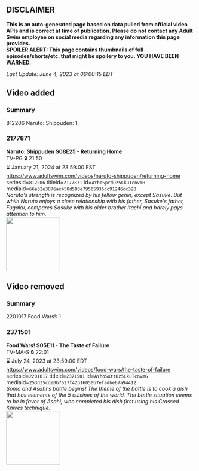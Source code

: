 ## DISCLAIMER
**This is an auto-generated page based on data pulled from official video APIs and is correct at time of publication. Please do not contact any Adult Swim employee on social media regarding any information this page provides.**  
**SPOILER ALERT: This page contains thumbnails of full episodes/shorts/etc. that might be spoilery to you. YOU HAVE BEEN WARNED.**  

_Last Update: June 4, 2023 at 06:00:15 EDT_
## Video added
### Summary
812206 Naruto: Shippuden: 1  
### 2177871
**Naruto: Shippuden S08E25 - Returning Home**  
TV-PG 🔒 21:50  
⌛ January 21, 2024 at 23:59:00 EST  
https://www.adultswim.com/videos/naruto-shippuden/returning-home  
seriesid=`812206` titleid=`2177871` id=`AYhoSprdOz5CkuTcnvmH` mediaid=`66a32e3876ac458d503e79565935dc91246cc328`  
_Naruto's strength is recognized by his fellow genin, except Sasuke. But while Naruto enjoys a close relationship with his father, Sasuke's father, Fugaku, compares Sasuke with his older brother Itachi and barely pays attention to him._  
<a href="https://media.cdn.adultswim.com/uploads/20230603/thumbnails/2_23631114300-aslogothumbnail.png"><img src="https://media.cdn.adultswim.com/uploads/20230603/thumbnails/2_23631114300-aslogothumbnail.png" height="144px" /></a>
## Video removed
### Summary
2201017 Food Wars!: 1  
### 2371501
**Food Wars! S05E11 - The Taste of Failure**  
TV-MA-S 🔒 22:01  
⌛ July 24, 2023 at 23:59:00 EDT  
https://www.adultswim.com/videos/food-wars/the-taste-of-failure  
seriesid=`2201017` titleid=`2371501` id=`AYhoSXttOz5CkuTcnvmG` mediaid=`253d35cde0b7527f42b16050b7efadbe67a94412`  
_Soma and Asahi's battle begins! The theme of the battle is to cook a dish that has elements of the 5 cuisines of the world. The battle situation seems to be in favor of Asahi, who completed his dish first using his Crossed Knives technique._  
<a href="https://media.cdn.adultswim.com/uploads/20230603/thumbnails/2_23631113145-aslogothumbnail.png"><img src="https://media.cdn.adultswim.com/uploads/20230603/thumbnails/2_23631113145-aslogothumbnail.png" height="144px" /></a>
